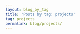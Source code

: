 ```yaml
---
layout: blog_by_tag
title: 'Posts by tag: projects'
tag: projects
permalink: blog/projects/
---
```

